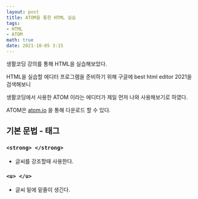 ```yaml
---
layout: post
title: ATOM을 통한 HTML 실습
tags: 
- HTML
- ATOM
math: true
date: 2021-10-05 3:15
---
```


생활코딩 강의를 통해 HTML을 실습해보았다.

HTML을 실습할 에디터 프로그램을 준비하기 위해 구글에 best html editor 2021을 검색해보니

생활코딩에서 사용한 ATOM 이라는 에디터가 제일 먼저 나와 사용해보기로 하였다.

ATOM은 [atom.io](atom.io) 을 통해 다운로드 할 수 있다.

## 기본 문법 - 태그

### `<strong> </strong>`

- 글씨를 강조할때 사용한다.

### `<u> </u>`

- 글씨 밑에 밑줄이 생긴다.
